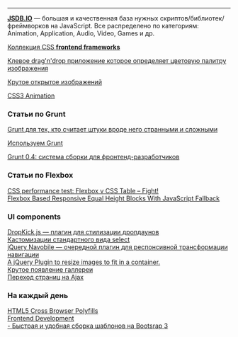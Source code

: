 -------------------------------------------------------------------------

<a href="http://www.jsdb.io/">__JSDB.IO__</a> — большая и качественная база нужных скриптов/библиотек/фреймворков на JavaScript.
Все распределено по категориям: Animation, Application, Audio, Video, Games и др.

<a href="http://usablica.github.io/front-end-frameworks/compare.html">Коллекция CSS __frontend frameworks__</a>

<a href="http://lokeshdhakar.com/projects/color-thief/">Клевое drag'n'drop приложение которое определяет цветовую палитру изображения</a>

<a href="http://codepen.io/terrymun/full/JKHwp">Крутое открытое изображений</a>

<a href="http://www.justinaguilar.com/animations/index.html#">CSS3 Animation</a>


### Статьи по Grunt

<a href="http://clck.ru/922Sy">Grunt для тех, кто считает штуки вроде него странными и сложными</a>

<a href="http://webgears.ru/articles/11">Используем Grunt</a>


<a href="http://nano.sapegin.ru/all/grunt-0-4">Grunt 0.4: система сборки для фронтенд-разработчиков</a>


### Статьи по Flexbox

<a href="http://benfrain.com/css-performance-test-flexbox-v-css-table-fight/">CSS performance test: Flexbox v CSS Table – Fight!</a><br>
<a href="http://osvaldas.info/flexbox-based-responsive-equal-height-blocks-with-javascript-fallback">Flexbox Based Responsive Equal Height Blocks With JavaScript Fallback</a><br>




### UI components
<a href="http://robdel12.github.io/DropKick/">DropKick.js — плагин для стилизации дропдаунов</a><br>
<a href="http://vst.mn/selectordie/">Кастомизации стандартного вида select</a><br>
<a href="http://madebymade.github.io/jquery-navobile/">jQuery Navobile — очередной плагин для респонсивной трансформации навигации</a><br>
<a href="https://dl.dropboxusercontent.com/u/6983010/wserv/imgLiquid/examples/imgLiquid.html">
  A jQuery Plugin to resize images to fit in a container.
</a><br>
<a href="http://ademilter.com/lab/liffect/">
 Крутое появление галлереи
</a><br>
<a href="https://github.com/defunkt/jquery-pjax">
 Переход страниц на Ajax
</a><br>

### На каждый день
<a href="https://github.com/Modernizr/Modernizr/wiki/HTML5-Cross-browser-Polyfills">HTML5 Cross Browser Polyfills </a><br>
<a href="https://github.com/dypsilon/frontend-dev-bookmarks">Frontend Development</a><br>
<a href="http://lollyt.in/"> - Быстрая и удобная сборка шаблонов на Bootsrap 3</a>
